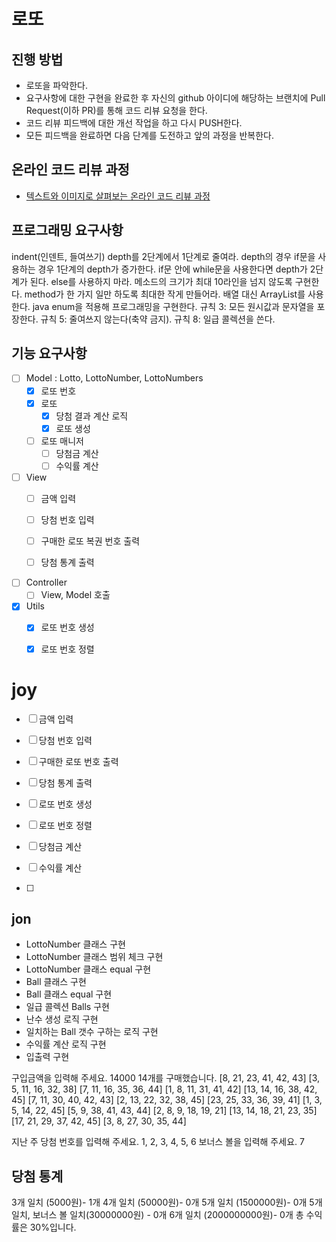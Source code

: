 # 로또
## 진행 방법
* 로또을 파악한다.
* 요구사항에 대한 구현을 완료한 후 자신의 github 아이디에 해당하는 브랜치에 Pull Request(이하 PR)를 통해 코드 리뷰 요청을 한다.
* 코드 리뷰 피드백에 대한 개선 작업을 하고 다시 PUSH한다.
* 모든 피드백을 완료하면 다음 단계를 도전하고 앞의 과정을 반복한다.

## 온라인 코드 리뷰 과정
* [텍스트와 이미지로 살펴보는 온라인 코드 리뷰 과정](https://github.com/next-step/nextstep-docs/tree/master/codereview)



## 프로그래밍 요구사항
indent(인덴트, 들여쓰기) depth를 2단계에서 1단계로 줄여라.
depth의 경우 if문을 사용하는 경우 1단계의 depth가 증가한다. if문 안에 while문을 사용한다면 depth가 2단계가 된다.
else를 사용하지 마라.
메소드의 크기가 최대 10라인을 넘지 않도록 구현한다.
method가 한 가지 일만 하도록 최대한 작게 만들어라.
배열 대신 ArrayList를 사용한다.
java enum을 적용해 프로그래밍을 구현한다.
규칙 3: 모든 원시값과 문자열을 포장한다.
규칙 5: 줄여쓰지 않는다(축약 금지).
규칙 8: 일급 콜렉션을 쓴다.


## 기능 요구사항

-[ ] Model : Lotto, LottoNumber, LottoNumbers
    -[x] 로또 번호
    -[x] 로또
        -[x] 당첨 결과 계산 로직 
        -[x] 로또 생성
    -[ ] 로또 매니저
        -[ ] 당첨금 계산
        -[ ] 수익률 계산

-[ ] View
    -[ ] 금액 입력
    -[ ] 당첨 번호 입력
     
    -[ ] 구매한 로또 복권 번호 출력
    -[ ] 당첨 통계 출력
     
-[ ] Controller
    -[ ] View, Model 호출

-[x] Utils
    -[x] 로또 번호 생성
    -[x] 로또 번호 정렬
    

# joy

-[ ] 금액 입력
-[ ] 당첨 번호 입력
-[ ] 구매한 로또 번호 출력
-[ ] 당첨 통계 출력
 
-[ ] 로또 번호 생성
-[ ] 로또 번호 정렬
 
-[ ] 당첨금 계산
-[ ] 수익률 계산
-[ ] 


## jon
* LottoNumber 클래스 구현
* LottoNumber 클래스 범위 체크 구현
* LottoNumber 클래스 equal 구현
* Ball 클래스 구현
* Ball 클래스 equal 구현
* 일급 콜렉션 Balls 구현
* 난수 생성 로직 구현
* 일치하는 Ball 갯수 구하는 로직 구현
* 수익률 계산 로직 구현
* 입출력 구현




구입금액을 입력해 주세요.
14000
14개를 구매했습니다.
[8, 21, 23, 41, 42, 43]
[3, 5, 11, 16, 32, 38]
[7, 11, 16, 35, 36, 44]
[1, 8, 11, 31, 41, 42]
[13, 14, 16, 38, 42, 45]
[7, 11, 30, 40, 42, 43]
[2, 13, 22, 32, 38, 45]
[23, 25, 33, 36, 39, 41]
[1, 3, 5, 14, 22, 45]
[5, 9, 38, 41, 43, 44]
[2, 8, 9, 18, 19, 21]
[13, 14, 18, 21, 23, 35]
[17, 21, 29, 37, 42, 45]
[3, 8, 27, 30, 35, 44]

지난 주 당첨 번호를 입력해 주세요.
1, 2, 3, 4, 5, 6
보너스 볼을 입력해 주세요.
7

당첨 통계
---------
3개 일치 (5000원)- 1개
4개 일치 (50000원)- 0개
5개 일치 (1500000원)- 0개
5개 일치, 보너스 볼 일치(30000000원) - 0개
6개 일치 (2000000000원)- 0개
총 수익률은 30%입니다.
